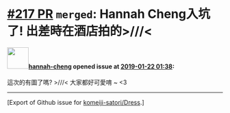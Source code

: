 # [\#217 PR](https://github.com/komeiji-satori/Dress/pull/217) `merged`: Hannah Cheng入坑了! 出差時在酒店拍的>///<

#### <img src="https://avatars.githubusercontent.com/u/16057324?u=23da06dde806dd8100fc1df3c9d1263f11797fe1&v=4" width="50">[hannah-cheng](https://github.com/hannah-cheng) opened issue at [2019-01-22 01:38](https://github.com/komeiji-satori/Dress/pull/217):

這次的有圖了嗎? >///< 大家都好可愛唷 ~ <3




-------------------------------------------------------------------------------



[Export of Github issue for [komeiji-satori/Dress](https://github.com/komeiji-satori/Dress).]
